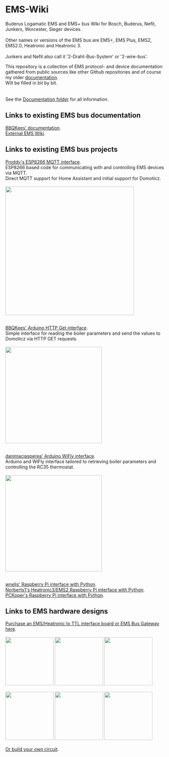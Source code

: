 # EMS-Wiki
Buderus Logamatic EMS and EMS+ bus Wiki for Bosch, Buderus, Nefit, Junkers, Worcester, Sieger devices.<br><br>
Other names or versions of the EMS bus are EMS+, EMS Plus, EMS2, EMS2.0, Heatronic and Heatronic 3.<br><br>
Junkers and Nefit also call it '2-Draht-Bus-System' or '2-wire-bus'.

This repository is a collection of EMS protocol- and device documentation gathered from public sources like other Github repositories and of course my older [documentation](https://github.com/bbqkees/Nefit-Buderus-EMS-bus-Arduino-Domoticz).<br>
Will be filled in bit by bit.<br>
<br>
<br>
See the [Documentation folder](https://github.com/bbqkees/EMS-Wiki/tree/master/Documentation) for all information.

## Links to existing EMS bus documentation
[BBQKees' documentation](https://github.com/bbqkees/Nefit-Buderus-EMS-bus-Arduino-Domoticz).<br>
[External EMS Wiki](https://emswiki.thefischer.net/doku.php).

## Links to existing EMS bus projects
[Proddy's ESP8266 MQTT interface](https://github.com/proddy/EMS-ESP-Boiler).<br>
ESP8266 based code for communicating with and controlling EMS devices via MQTT.<br>
Direct MQTT support for Home Assistant and initial support for Domoticz.<br><br>
<img src="https://raw.githubusercontent.com/proddy/EMS-ESP/master/doc/web/system_status.PNG" width="400"><br><br>

[BBQKees' Arduino HTTP Get interface](https://github.com/bbqkees/Nefit-Buderus-EMS-bus-Arduino-Domoticz).<br>
Simple interface for reading the boiler parameters and send the values to Domoticz via HTTP GET requests.<br><br>
<img src="https://raw.githubusercontent.com/bbqkees/Nefit-Buderus-EMS-bus-Arduino-Domoticz/master/Documentation/examples/nefit-in-out-temp1.JPG" width="300"><br><br>


[danimaciasperea' Arduino WiFly interface](https://github.com/danimaciasperea/Calduino).<br>
Arduino and WiFly interface tailored to retrieving boiler parameters and controlling the RC35 thermostat.<br><br>
<img src="https://camo.githubusercontent.com/07ad32ff8b78302d300a807de74c31cc152ede5a/68747470733a2f2f646f6d6f74696370726f6a6563742e636f6d2f77702d636f6e74656e742f75706c6f6164732f323031382f30342f43616c6475696e6f5f322d373638783537362e6a7067" width="300"><br><br>

[wnelis' Raspberry Pi interface with Python](https://github.com/wnelis/EMSbus-raspberry-python).<br>
[Norberts1's Heatronic3/EMS2 Raspberry Pi interface with Python](https://github.com/norberts1/hometop_HT3).<br>
[PCKoper's Raspberry Pi interface with Python](https://github.com/PCKoper/NefitEMS.py).


## Links to EMS hardware designs
[Purchase an EMS/Heatronic to TTL interface board or EMS Bus Gateway here](https://shop.hotgoodies.nl/ems/).<br><br>
<img src="https://raw.githubusercontent.com/bbqkees/Nefit-Buderus-EMS-bus-Arduino-Domoticz/master/Documentation/nefit-ems-bus-interface-PCB.jpg" height="150">
<img src="https://shop.hotgoodies.nl/ems/ems-kit/on-boiler.jpg" height="150">
<img src="https://hotgoodies.nl/shop/ems/ems-kit/ems-kit-2.jpg" height="150">
<br><br>
<img src="https://shop.hotgoodies.nl/ems/ems-on-mega-2.jpg" height="150">
<img src="https://shop.hotgoodies.nl/ems/ems-on-raspberry-pi.JPG" height="150">
<img src="https://shop.hotgoodies.nl/ems/ems-kit/gateway-screw-usb.JPG" height="150">
<br><br>
[Or build your own circuit](https://github.com/bbqkees/Nefit-Buderus-EMS-bus-Arduino-Domoticz/tree/master/Documentation).<br>

